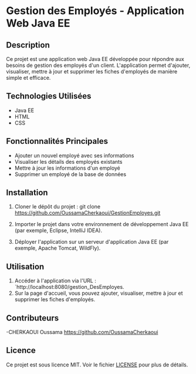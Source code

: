 # Gestion des Employés - Application Web Java EE

## Description
Ce projet est une application web Java EE développée pour répondre aux besoins de gestion des employés d'un client. L'application permet d'ajouter, visualiser, mettre à jour et supprimer les fiches d'employés de manière simple et efficace.

## Technologies Utilisées
- Java EE
- HTML
- CSS

## Fonctionnalités Principales
- Ajouter un nouvel employé avec ses informations
- Visualiser les détails des employés existants
- Mettre à jour les informations d'un employé
- Supprimer un employé de la base de données

## Installation
1. Cloner le dépôt du projet :
git clone https://github.com/OussamaCherkaoui/GestionEmployes.git

2. Importer le projet dans votre environnement de développement Java EE (par exemple, Eclipse, IntelliJ IDEA).
3. Déployer l'application sur un serveur d'application Java EE (par exemple, Apache Tomcat, WildFly).

## Utilisation
1. Accéder à l'application via l'URL : `http://localhost:8080/gestion_DesEmployes.
2. Sur la page d'accueil, vous pouvez ajouter, visualiser, mettre à jour et supprimer les fiches d'employés.

## Contributeurs
-CHERKAOUI Oussama https://github.com/OussamaCherkaoui

## Licence
Ce projet est sous licence MIT. Voir le fichier [LICENSE](LICENSE) pour plus de détails.
